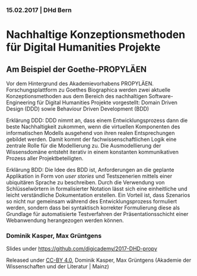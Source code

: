### 15.02.2017 | DHd Bern

# Nachhaltige Konzeptionsmethoden für Digital Humanities Projekte

## Am Beispiel der Goethe-PROPYLÄEN

Vor dem Hintergrund des Akademievorhabens PROPYLÄEN. Forschungsplattform zu Goethes Biographica werden zwei aktuelle Konzeptionsmethoden aus dem Bereich des nachhaltigen Software-Engineering für Digital Humanities Projekte vorgestellt: Domain Driven Design (DDD) sowie Behaviour Driven Development (BDD)

Erklärung DDD: DDD nimmt an, dass einem Entwicklungsprozess dann die beste Nachhaltigkeit zukommen, wenn die virtuellen Komponenten des informatischen Modells ausgehend von ihren realen Entsprechungen gebildet werden. Damit kommt der fachwissenschaftlichen Logik eine zentrale Rolle für die Modellierung zu. Die Ausmodellierung der Wissensdomäne entsteht iterativ in einem konstanten kommunikativen Prozess aller Projektbeteiligten.

Erklärung BDD: Die Idee des BDD ist, Anforderungen an die geplante Applikation in Form von _user stories_ und Testszenerien mittels einer ubiquitären Sprache zu beschreiben. Durch die Verwendung von Schlüsselwörtern in formalisierter Notation lässt sich eine einheitliche und leicht verständliche Dokumentation erstellen. Ein Vorteil ist, dass Szenarios so nicht nur gemeinsam während des Entwicklungsprozess formuliert werden, sondern dass bei syntaktisch korrekter Formulierung diese als Grundlage für automatisierte Testverfahren der Präsentationsschicht einer Webanwendung herangezogen werden können.

### Dominik Kasper, Max Grüntgens

Slides under https://github.com/digicademy/2017-DHD-propy

Released under [CC-BY 4.0](https://creativecommons.org/licenses/by/4.0/), Dominik Kasper, Max Grüntgens (Akademie der Wissenschaften und der Literatur | Mainz)
